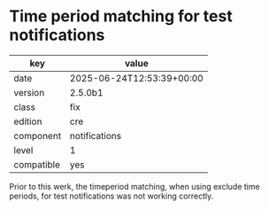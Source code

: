 [//]: # (werk v2)
# Time period matching for test notifications

key        | value
---------- | ---
date       | 2025-06-24T12:53:39+00:00
version    | 2.5.0b1
class      | fix
edition    | cre
component  | notifications
level      | 1
compatible | yes

Prior to this werk, the timeperiod matching, when using exclude time periods,
for test notifications was not working correctly.
